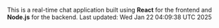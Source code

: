 This is a real-time chat application built using **React** for the frontend and **Node.js** for the backend.
Last updated: Wed Jan 22 04:09:38 UTC 2025
